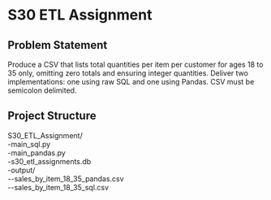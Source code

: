 # S30 ETL Assignment

## Problem Statement
Produce a CSV that lists total quantities per item per customer for ages 18 to 35 only, omitting zero totals and ensuring integer quantities. Deliver two implementations: one using raw SQL and one using Pandas. CSV must be semicolon delimited.

## Project Structure
S30_ETL_Assignment/\
-main_sql.py\
-main_pandas.py\
-s30_etl_assignments.db\
-output/\
--sales_by_item_18_35_pandas.csv\
--sales_by_item_18_35_sql.csv